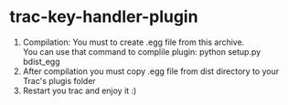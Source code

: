 trac-key-handler-plugin
=======================

1. Compilation: You must to create .egg file from this archive.  
   You can use that command to complile plugin: python setup.py bdist_egg
2. After compilation you must copy .egg file from dist directory to your Trac's plugis folder
3. Restart you trac and enjoy it :)
